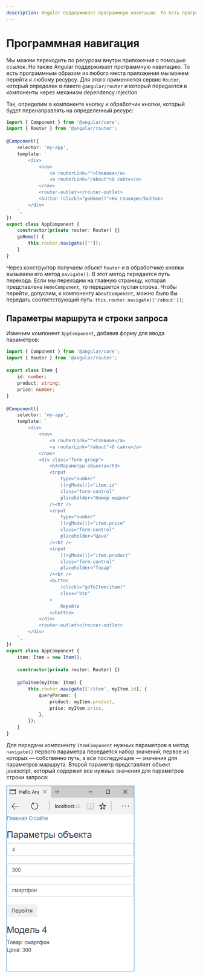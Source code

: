 ```yaml
---
description: Angular поддерживает программную навигацию. То есть программным образом из любого места приложения мы можем перейти к любому ресурсу
---
```


# Программная навигация

Мы можем переходить по ресурсам внутри приложения с помощью ссылок. Но также Angular поддерживает программную навигацию. То есть программным образом из любого места приложения мы можем перейти к любому ресурсу. Для этого применяется сервис `Router`, который определен в пакете `@angular/router` и который передается в компоненты через механизм dependency injection.

Так, определим в компоненте кнопку и обработчик кнопки, который будет перенаправлять на определенный ресурс:

```typescript
import { Component } from '@angular/core';
import { Router } from '@angular/router';

@Component({
    selector: 'my-app',
    template: `
        <div>
            <nav>
                <a routerLink="">Главная</a>
                <a routerLink="/about">О сайте</a>
            </nav>
            <router-outlet></router-outlet>
            <button (click)="goHome()">На главную</button>
        </div>
    `,
})
export class AppComponent {
    constructor(private router: Router) {}
    goHome() {
        this.router.navigate(['']);
    }
}
```

Через конструктор получаем объект `Router` и в обработчике кнопки вызываем его метод `navigate()`. В этот метод передается путь перехода. Если мы переходим на главную страницу, которая представлена `HomeComponent`, то передается пустая строка. Чтобы перейти, допустим, к компоненту `AboutComponent`, можно было бы передать соответствующий путь: `this.router.navigate(['/about'])`;

## Параметры маршрута и строки запроса

Изменим компонент `AppComponent`, добавив форму для ввода параметров:

```typescript
import { Component } from '@angular/core';
import { Router } from '@angular/router';

export class Item {
    id: number;
    product: string;
    price: number;
}

@Component({
    selector: 'my-app',
    template: `
        <div>
            <nav>
                <a routerLink="">Главная</a>
                <a routerLink="/about">О сайте</a>
            </nav>
            <div class="form-group">
                <h3>Параметры объекта</h3>
                <input
                    type="number"
                    [(ngModel)]="item.id"
                    class="form-control"
                    placeholder="Номер модели"
                /><br />
                <input
                    type="number"
                    [(ngModel)]="item.price"
                    class="form-control"
                    placeholder="Цена"
                /><br />
                <input
                    [(ngModel)]="item.product"
                    class="form-control"
                    placeholder="Товар"
                /><br />
                <button
                    (click)="goToItem(item)"
                    class="btn"
                >
                    Перейти
                </button>
            </div>
            <router-outlet></router-outlet>
        </div>
    `,
})
export class AppComponent {
    item: Item = new Item();

    constructor(private router: Router) {}

    goToItem(myItem: Item) {
        this.router.navigate(['/item', myItem.id], {
            queryParams: {
                product: myItem.product,
                price: myItem.price,
            },
        });
    }
}
```

Для передачи компоненту `ItemComponent` нужных параметров в метод `navigate()` первого параметра передается набор значений, первое из которых — собственно путь, а все последующие — значения для параметров маршрута. Второй параметр представляет объект javascript, который содержит все нужные значения для параметров строки запроса:

![Скриншот](nav-1.png)
